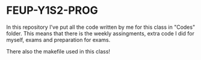 # FEUP-Y1S2-PROG
In this repository I've put all the code written by me for this class in "Codes" folder. This means that there is the weekly assingments, extra code I did for myself, exams and preparation for exams.

There also the makefile used in this class!